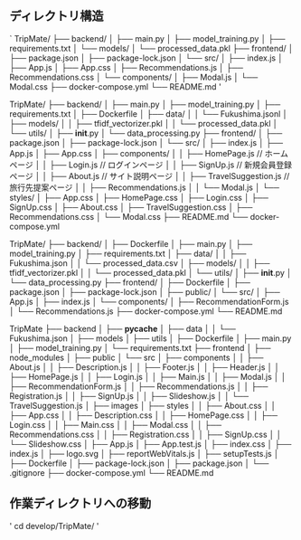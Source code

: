 
## ディレクトリ構造
` 
TripMate/
├── backend/
│   ├── main.py
│   ├── model_training.py
│   ├── requirements.txt
│   └── models/
│       └── processed_data.pkl
├── frontend/
│   ├── package.json
│   ├── package-lock.json
│   └── src/
│       ├── index.js
│       ├── App.js
│       ├── App.css
│       ├── Recommendations.js
│       ├── Recommendations.css
│       └── components/
│           ├── Modal.js
│           └── Modal.css
├── docker-compose.yml
└── README.md
'



TripMate/
├── backend/
│   ├── main.py
│   ├── model_training.py
│   ├── requirements.txt
│   ├── Dockerfile
│   ├── data/
│   │   └── Fukushima.jsonl
│   ├── models/
│   │   ├── tfidf_vectorizer.pkl
│   │   └── processed_data.pkl
│   └── utils/
│       ├── __init__.py
│       └── data_processing.py
├── frontend/
│   ├── package.json
│   ├── package-lock.json
│   └── src/
│       ├── index.js
│       ├── App.js
│       ├── App.css
│       ├── components/
│       │   ├── HomePage.js       // ホームページ
│       │   ├── Login.js          // ログインページ
│       │   ├── SignUp.js         // 新規会員登録ページ
│       │   ├── About.js          // サイト説明ページ
│       │   ├── TravelSuggestion.js // 旅行先提案ページ
│       │   ├── Recommendations.js
│       │   └── Modal.js
│       └── styles/
│           ├── App.css
│           ├── HomePage.css
│           ├── Login.css
│           ├── SignUp.css
│           ├── About.css
│           ├── TravelSuggestion.css
│           ├── Recommendations.css
│           └── Modal.css
├── README.md
└── docker-compose.yml


TripMate/
├── backend/
│   ├── Dockerfile
│   ├── main.py
│   ├── model_training.py
│   ├── requirements.txt
│   ├── data/
│   │   ├── Fukushima.json
│   │   └── processed_data.csv
│   ├── models/
│   │   ├── tfidf_vectorizer.pkl
│   │   └── processed_data.pkl
│   └── utils/
│       ├── __init__.py
│       └── data_processing.py
├── frontend/
│   ├── Dockerfile
│   ├── package.json
│   ├── package-lock.json
│   ├── public/
│   └── src/
│       ├── App.js
│       ├── index.js
│       └── components/
│           ├── RecommendationForm.js
│           └── Recommendations.js
├── docker-compose.yml
└── README.md




TripMate
├── backend
│   ├── __pycache__
│   ├── data
│   │   └── Fukushima.json
│   ├── models
│   ├── utils
│   ├── Dockerfile
│   ├── main.py
│   ├── model_training.py
│   └── requirements.txt
├── frontend
│   ├── node_modules
│   ├── public
│   └── src
│       ├── components
│       │   ├── About.js
│       │   ├── Description.js
│       │   ├── Footer.js
│       │   ├── Header.js
│       │   ├── HomePage.js
│       │   ├── Login.js
│       │   ├── Main.js
│       │   ├── Modal.js
│       │   ├── RecommendationForm.js
│       │   ├── Recommendations.js
│       │   ├── Registration.js
│       │   ├── SignUp.js
│       │   ├── Slideshow.js
│       │   └── TravelSuggestion.js
│       ├── images
│       ├── styles
│       │   ├── About.css
│       │   ├── App.css
│       │   ├── Description.css
│       │   ├── HomePage.css
│       │   ├── Login.css
│       │   ├── Main.css
│       │   ├── Modal.css
│       │   ├── Recommendations.css
│       │   ├── Registration.css
│       │   ├── SignUp.css
│       │   └── Slideshow.css
│       ├── App.js
│       ├── App.test.js
│       ├── index.css
│       ├── index.js
│       ├── logo.svg
│       ├── reportWebVitals.js
│       ├── setupTests.js
│       ├── Dockerfile
│       ├── package-lock.json
│       ├── package.json
│       └── .gitignore
├── docker-compose.yml
└── README.md







## 作業ディレクトリへの移動
'  cd develop/TripMate/  '